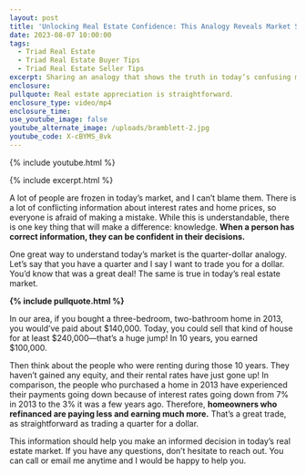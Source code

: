```yaml
---
layout: post
title: 'Unlocking Real Estate Confidence: This Analogy Reveals Market Secrets'
date: 2023-08-07 10:00:00
tags:
  - Triad Real Estate
  - Triad Real Estate Buyer Tips
  - Triad Real Estate Seller Tips
excerpt: Sharing an analogy that shows the truth in today’s confusing market.
enclosure:
pullquote: Real estate appreciation is straightforward.
enclosure_type: video/mp4
enclosure_time:
use_youtube_image: false
youtube_alternate_image: /uploads/bramblett-2.jpg
youtube_code: X-cBYMS_8vk
---
```

{% include youtube.html %}

{% include excerpt.html %}

A lot of people are frozen in today’s market, and I can’t blame them. There is a lot of conflicting information about interest rates and home prices, so everyone is afraid of making a mistake. While this is understandable, there is one key thing that will make a difference: knowledge. **When a person has correct information, they can be confident in their decisions.&nbsp;**

One great way to understand today’s market is the quarter-dollar analogy. Let’s say that you have a quarter and I say I want to trade you for a dollar. You’d know that was a great deal! The same is true in today’s real estate market.

**{% include pullquote.html %}**



In our area, if you bought a three-bedroom, two-bathroom home in 2013, you would’ve paid about $140,000. Today, you could sell that kind of house for at least $240,000—that’s a huge jump! In 10 years, you earned $100,000.&nbsp;

Then think about the people who were renting during those 10 years. They haven’t gained any equity, and their rental rates have just gone up! In comparison, the people who purchased a home in 2013 have experienced their payments going down because of interest rates going down from 7% in 2013 to the 3% it was a few years ago. Therefore, **homeowners who refinanced are paying less and earning much more.** That’s a great trade, as straightforward as trading a quarter for a dollar.&nbsp;

This information should help you make an informed decision in today’s real estate market. If you have any questions, don’t hesitate to reach out. You can call or email me anytime and I would be happy to help you.